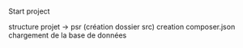#


Start project

structure projet -> psr (création dossier src)
creation composer.json
chargement de la base de données
